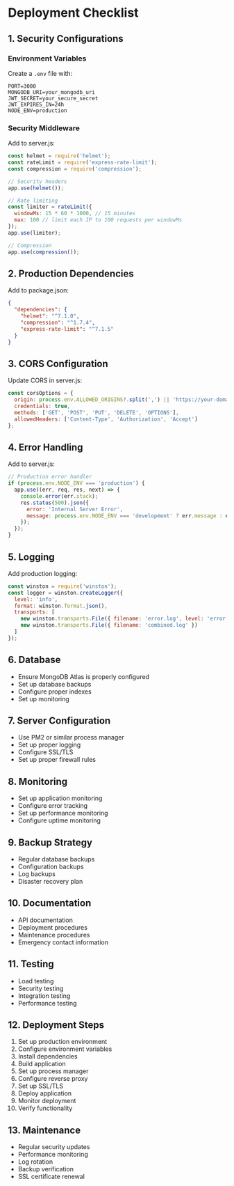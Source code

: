 # Deployment Checklist

## 1. Security Configurations

### Environment Variables
Create a `.env` file with:
```
PORT=3000
MONGODB_URI=your_mongodb_uri
JWT_SECRET=your_secure_secret
JWT_EXPIRES_IN=24h
NODE_ENV=production
```

### Security Middleware
Add to server.js:
```javascript
const helmet = require('helmet');
const rateLimit = require('express-rate-limit');
const compression = require('compression');

// Security headers
app.use(helmet());

// Rate limiting
const limiter = rateLimit({
  windowMs: 15 * 60 * 1000, // 15 minutes
  max: 100 // limit each IP to 100 requests per windowMs
});
app.use(limiter);

// Compression
app.use(compression());
```

## 2. Production Dependencies
Add to package.json:
```json
{
  "dependencies": {
    "helmet": "^7.1.0",
    "compression": "^1.7.4",
    "express-rate-limit": "^7.1.5"
  }
}
```

## 3. CORS Configuration
Update CORS in server.js:
```javascript
const corsOptions = {
  origin: process.env.ALLOWED_ORIGINS?.split(',') || 'https://your-domain.com',
  credentials: true,
  methods: ['GET', 'POST', 'PUT', 'DELETE', 'OPTIONS'],
  allowedHeaders: ['Content-Type', 'Authorization', 'Accept']
};
```

## 4. Error Handling
Add to server.js:
```javascript
// Production error handler
if (process.env.NODE_ENV === 'production') {
  app.use((err, req, res, next) => {
    console.error(err.stack);
    res.status(500).json({
      error: 'Internal Server Error',
      message: process.env.NODE_ENV === 'development' ? err.message : undefined
    });
  });
}
```

## 5. Logging
Add production logging:
```javascript
const winston = require('winston');
const logger = winston.createLogger({
  level: 'info',
  format: winston.format.json(),
  transports: [
    new winston.transports.File({ filename: 'error.log', level: 'error' }),
    new winston.transports.File({ filename: 'combined.log' })
  ]
});
```

## 6. Database
- Ensure MongoDB Atlas is properly configured
- Set up database backups
- Configure proper indexes
- Set up monitoring

## 7. Server Configuration
- Use PM2 or similar process manager
- Set up proper logging
- Configure SSL/TLS
- Set up proper firewall rules

## 8. Monitoring
- Set up application monitoring
- Configure error tracking
- Set up performance monitoring
- Configure uptime monitoring

## 9. Backup Strategy
- Regular database backups
- Configuration backups
- Log backups
- Disaster recovery plan

## 10. Documentation
- API documentation
- Deployment procedures
- Maintenance procedures
- Emergency contact information

## 11. Testing
- Load testing
- Security testing
- Integration testing
- Performance testing

## 12. Deployment Steps
1. Set up production environment
2. Configure environment variables
3. Install dependencies
4. Build application
5. Set up process manager
6. Configure reverse proxy
7. Set up SSL/TLS
8. Deploy application
9. Monitor deployment
10. Verify functionality

## 13. Maintenance
- Regular security updates
- Performance monitoring
- Log rotation
- Backup verification
- SSL certificate renewal 
